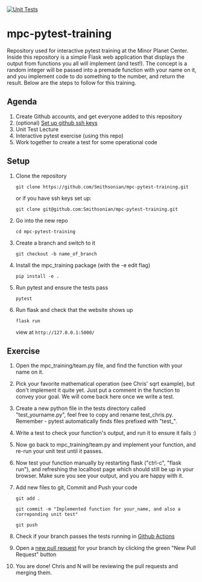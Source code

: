 [![Unit Tests](https://github.com/Smithsonian/mpc-pytest-training/actions/workflows/mpc-pytest.yml/badge.svg)](https://github.com/Smithsonian/mpc-pytest-training/actions/workflows/mpc-pytest.yml)

# mpc-pytest-training
Repository used for interactive pytest training at the Minor Planet Center. Inside this repository is a simple Flask web application that displays the output from functions you all will implement (and test!). The concept is a random integer will be passed into a premade function with your name on it, and you implement code to do something to the number, and return the result. Below are the steps to follow for this training.

## Agenda
1. Create Github accounts, and get everyone added to this repository
2. (optional) [Set up github ssh keys](https://docs.github.com/en/authentication/connecting-to-github-with-ssh/adding-a-new-ssh-key-to-your-github-account)
3. Unit Test Lecture
4. Interactive pytest exercise (using this repo)
5. Work together to create a test for some operational code

## Setup
1. Clone the repository

   `git clone https://github.com/Smithsonian/mpc-pytest-training.git`
     
   or if you have ssh keys set up: 

   `git clone git@github.com:Smithsonian/mpc-pytest-training.git`
2. Go into the new repo 

   `cd mpc-pytest-training`
3. Create a branch and switch to it 
  
   `git checkout -b name_of_branch` 
4. Install the mpc_training package (with the -e edit flag) 

   `pip install -e .` 
5. Run pytest and ensure the tests pass

    `pytest` 
6. Run flask and check that the website shows up

   `flask run` 

   view at `http://127.0.0.1:5000/`

## Exercise
1. Open the mpc_training/team.py file, and find the function with your name on it.
2. Pick your favorite mathematical operation (see Chris' sqrt example), but don't implement it quite yet. Just put a comment in the function to convey your goal. We will come back here once we write a test.
3. Create a new python file in the tests directory called "test_yourname.py", feel free to copy and rename test_chris.py. Remember - pytest automatically finds files prefixed with "test_".
4. Write a test to check your function's output, and run it to ensure it fails :)
5. Now go back to mpc_training/team.py and implement your function, and re-run your unit test until it passes.
6. Now test your function manually by restarting flask ("ctrl-c", "flask run"), and refreshing the localhost page which should still be up in your browser. Make sure you see your output, and you are happy with it.  
7. Add new files to git, Commit and Push your code

   `git add .`

   `git commit -m "Implemented function for your_name, and also a correponding unit test"`

   `git push`
8. Check if your branch passes the tests running in [Github Actions](https://github.com/Smithsonian/mpc-pytest-training/actions) 
9. Open a [new pull request](https://github.com/Smithsonian/mpc-pytest-training/pulls) for your branch by clicking the green "New Pull Request" button
10. You are done!  Chris and N will be reviewing the pull requests and merging them.
